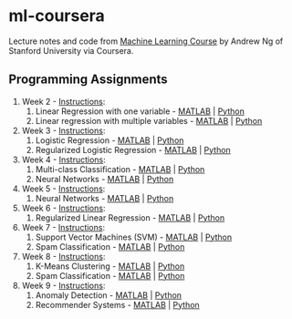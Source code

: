# ml-coursera

Lecture notes and code from [Machine Learning Course](https://www.coursera.org/learn/machine-learning) by Andrew Ng of Stanford University via Coursera. 


## Programming Assignments

1. Week 2 - [Instructions](week2/machine-learning-ex1/ex1.pdf):
	1. Linear Regression with one variable - [MATLAB](week2/machine-learning-ex1/ex1/ex1.m) | [Python](week2/machine-learning-ex1/ex1/ex1.py)
	2. Linear regression with multiple variables - [MATLAB](week2/machine-learning-ex1/ex1/ex1_multi.m) | [Python](#)
2. Week 3 - [Instructions](week3/machine-learning-ex2/ex2.pdf):
	1. Logistic Regression - [MATLAB](week3/machine-learning-ex2/ex2/ex2.m) | [Python](#)
	2. Regularized Logistic Regression - [MATLAB](week3/machine-learning-ex2/ex2/ex2_reg.m) | [Python](#)
3. Week 4 - [Instructions](week4/machine-learning-ex3/ex3.pdf):
	1. Multi-class Classification - [MATLAB](week4/machine-learning-ex3/ex3/ex3.m) | [Python](#)
	2. Neural Networks - [MATLAB](week4/machine-learning-ex3/ex3/ex3_nn.m) | [Python](#)
4. Week 5 - [Instructions](week5/machine-learning-ex4/ex4.pdf):
	1. Neural Networks - [MATLAB](week5/machine-learning-ex4/ex4/ex4.m) | [Python](#)
5. Week 6 - [Instructions](week6/machine-learning-ex5/ex5.pdf):
	1. Regularized Linear Regression - [MATLAB](week6/machine-learning-ex5/ex5/ex5.m) | [Python](#)
6. Week 7 - [Instructions](week7/machine-learning-ex6/ex6.pdf):
	1. Support Vector Machines (SVM) - [MATLAB](week7/machine-learning-ex6/ex6/ex6.m) | [Python](#)
	2. Spam Classification - [MATLAB](week7/machine-learning-ex6/ex6/ex6_spam.m) | [Python](#)
7. Week 8 - [Instructions](week8/machine-learning-ex7/ex7.pdf):
	1. K-Means Clustering - [MATLAB](week8/machine-learning-ex7/ex7/ex7.m) | [Python](#)
	2. Spam Classification - [MATLAB](week8/machine-learning-ex7/ex7/ex7_pca.m) | [Python](#)
8. Week 9 - [Instructions](week9/machine-learning-ex8/ex8.pdf):
	1. Anomaly Detection - [MATLAB](week9/machine-learning-ex8/ex8/ex8.m) | [Python](#)
	2. Recommender Systems - [MATLAB](week9/machine-learning-ex8/ex8/ex8_cofi.m) | [Python](#)
